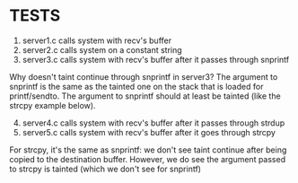 TESTS
=====

1. server1.c calls system with recv's buffer
2. server2.c calls system on a constant string
3. server3.c calls system with recv's buffer after it passes through snprintf

Why doesn't taint continue through snprintf in server3? The argument to
snprintf is the same as the tainted one on the stack that is loaded for
printf/sendto. The argument to snprintf should at least be tainted (like
the strcpy example below).

4. server4.c calls system with recv's buffer after it passes through strdup
5. server5.c calls system with recv's buffer after it goes through strcpy

For strcpy, it's the same as snprintf: we don't see taint continue after
being copied to the destination buffer. However, we do see the argument passed
to strcpy is tainted (which we don't see for snprintf)
